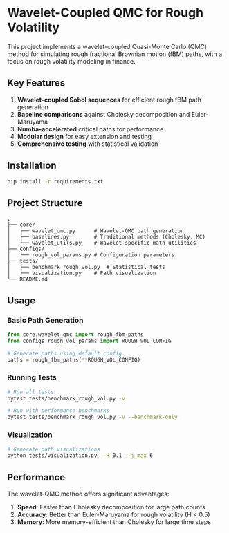 # Wavelet-Coupled QMC for Rough Volatility

This project implements a wavelet-coupled Quasi-Monte Carlo (QMC) method for simulating rough fractional Brownian motion (fBM) paths, with a focus on rough volatility modeling in finance.

## Key Features

1. **Wavelet-coupled Sobol sequences** for efficient rough fBM path generation
2. **Baseline comparisons** against Cholesky decomposition and Euler-Maruyama
3. **Numba-accelerated** critical paths for performance
4. **Modular design** for easy extension and testing
5. **Comprehensive testing** with statistical validation

## Installation

```bash
pip install -r requirements.txt
```

## Project Structure

```
.
├── core/
│   ├── wavelet_qmc.py      # Wavelet-QMC path generation
│   ├── baselines.py        # Traditional methods (Cholesky, MC)
│   └── wavelet_utils.py    # Wavelet-specific math utilities
├── configs/
│   └── rough_vol_params.py # Configuration parameters
├── tests/
│   ├── benchmark_rough_vol.py  # Statistical tests
│   └── visualization.py    # Path visualization
└── README.md
```

## Usage

### Basic Path Generation

```python
from core.wavelet_qmc import rough_fbm_paths
from configs.rough_vol_params import ROUGH_VOL_CONFIG

# Generate paths using default config
paths = rough_fbm_paths(**ROUGH_VOL_CONFIG)
```

### Running Tests

```bash
# Run all tests
pytest tests/benchmark_rough_vol.py -v

# Run with performance benchmarks
pytest tests/benchmark_rough_vol.py -v --benchmark-only
```

### Visualization

```bash
# Generate path visualizations
python tests/visualization.py --H 0.1 --j_max 6
```

## Performance

The wavelet-QMC method offers significant advantages:

1. **Speed**: Faster than Cholesky decomposition for large path counts
2. **Accuracy**: Better than Euler-Maruyama for rough volatility (H < 0.5)
3. **Memory**: More memory-efficient than Cholesky for large time steps
